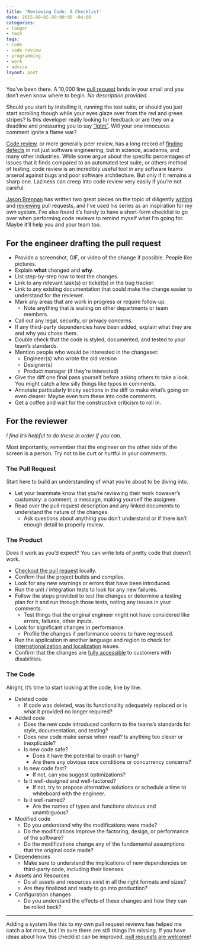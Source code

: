 ```yaml
---
title: 'Reviewing Code: A Checklist'
date: 2015-09-05 00:00:00 -04:00
categories:
- longer
- tech
tags:
- code
- code review
- programming
- work
- advice
layout: post
---
```


You’ve been there. A 10,000 line [pull request](https://help.github.com/articles/using-pull-requests/) lands in your email and you don’t even know where to begin. _No description provided._

Should you start by installing it, running the test suite, or should you just start scrolling though while your eyes glaze over from the red and green stripes? Is this developer really looking for feedback or are they on a deadline and pressuring you to say [“lgtm”](https://en.wiktionary.org/wiki/LGTM). Will your one innocuous comment ignite a flame war?

<!-- more -->

[Code review](https://en.wikipedia.org/wiki/Code_review), or more generally peer review, has a long record of [finding defects](https://kev.inburke.com/kevin/the-best-ways-to-find-bugs-in-your-code/) in not just software engineering, but in science, academia, and many other industries. While some argue about the specific percentages of issues that it finds compared to an automated test suite, or others method of testing, code review is an incredibly useful tool in any software teams arsenal against bugs and poor software architecture. But only if it remains a sharp one. Laziness can creep into code review very easily if you’re not careful.

[Jason Brennan](https://twitter.com/jasonbrennan) has written two great pieces on the topic of diligently [writing](http://nearthespeedoflight.com/article/2013_07_10_pull_requests_volume_1__writing_a_great_pull_request) and [reviewing](http://nearthespeedoflight.com/article/2013_07_15_pull_requests_volume_2__giving_great_pull_request_reviews) pull requests, and I’ve used his series as an inspiration for my own system. I’ve also found it’s handy to have a short-form checklist to go over when performing code reviews to remind myself what I’m going for. Maybe it’ll help you and your team too.

## For the engineer drafting the pull request

* Provide a screenshot, GIF, or video of the change if possible. People like pictures.
* Explain **what** changed and **why**.
* List step-by-step how to test the changes.
* Link to any relevant task(s) or ticket(s) in the bug tracker.
* Link to any existing documentation that could make the change easier to understand for the reviewer.
* Mark any areas that are work in progress or require follow up.
	* Note anything that is waiting on other departments or team members.
* Call out any legal, security, or privacy concerns.
* If any third-party dependencies have been added, explain what they are and why you chose them.
* Double check that the code is styled, documented, and tested to your team’s standards.
* Mention people who would be interested in the changeset:
	* Engineer(s) who wrote the old version
	* Designer(s)
	* Product manager (if they’re interested)
* Give the diff one final pass yourself before asking others to take a look. You might catch a few silly things like typos in comments.
* Annotate particularly tricky sections in the diff to make what’s going on even clearer. Maybe even turn these into code comments.
* Get a coffee and wait for the constructive criticism to roll in.

## For the reviewer

_I find it’s helpful to do these in order if you can._

Most importantly, remember that the engineer on the other side of the screen is a person. Try not to be curt or hurtful in your comments.

### The Pull Request

Start here to build an understanding of what you’re about to be diving into.

* Let your teammate know that you’re reviewing their work however’s customary: a comment, a message, making yourself the assignee.
* Read over the pull request description and any linked documents to understand the nature of the changes.
	* Ask questions about anything you don’t understand or if there isn’t enough detail to properly review.

### The Product

Does it work as you’d expect? You can write lots of pretty code that doesn’t work.

* [Checkout the pull request](https://help.github.com/articles/checking-out-pull-requests-locally/) locally.
* Confirm that the project builds and compiles.
* Look for any new warnings or errors that have been introduced.
* Run the unit / integration tests to look for any new failures.
* Follow the steps provided to test the changes or determine a testing plan for it and run through those tests, noting any issues in your comments.
	* Test things that the original engineer might not have considered like errors, failures, other inputs.
* Look for significant changes in performance.
	* Profile the changes if performance seems to have regressed.
* Run the application in another language and region to check for [internationalization and localization](https://en.wikipedia.org/wiki/Internationalization_and_localization) issues.
* Confirm that the changes are [fully accessible](https://en.wikipedia.org/wiki/Computer_accessibility) to customers with disabilities.

### The Code

Alright, it’s time to start looking at the code, line by line.

* Deleted code
	* If code was deleted, was its functionality adequately replaced or is what it provided no longer required?
* Added code
	* Does the new code introduced conform to the teams’s standards for style, documentation, and testing?
	* Does new code make sense when read? Is anything too clever or inexplicable?
	* Is new code safe?
		* Does it have the potential to crash or hang?
		* Are there any obvious race conditions or concurrency concerns?
	* Is new code fast?
		* If not, can you suggest optimizations?
	* Is it well-designed and well-factored?
		* If not, try to propose alternative solutions or schedule a time to whiteboard with the engineer.
	* Is it well-named?
		* Are the names of types and functions obvious and unambiguous?
* Modified code
	* Do you understand why the modifications were made?
	* Do the modifications improve the factoring, design, or performance of the software?
	* Do the modifications change any of the fundamental assumptions that the original code made?
* Dependencies
	* Make sure to understand the implications of new dependencies on third-party code, including their licenses.
* Assets and Resources
	* Do all assets and resources exist in all the right formats and sizes?
	* Are they finalized and ready to go into production?
*  Configuration changes
	* Do you understand the effects of these changes and how they can be rolled back?

---

Adding a system like this to my own pull request reviews has helped me catch a lot more, but I’m sure there are still things I’m missing. If you have ideas about how this checklist can be improved, [pull requests are welcome](https://github.com/mattbischoff/matthewbischoff.com/pulls)!
